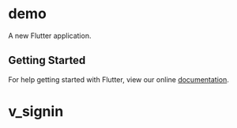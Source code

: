 # demo

A new Flutter application.

## Getting Started

For help getting started with Flutter, view our online
[documentation](https://flutter.io/).
# v_signin
